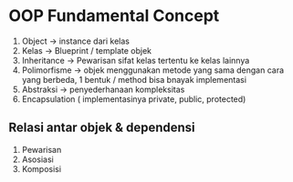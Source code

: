 # OOP Fundamental Concept

1. Object -> instance dari kelas
2. Kelas -> Blueprint / template objek
3. Inheritance -> Pewarisan sifat kelas tertentu ke kelas lainnya
4. Polimorfisme -> objek menggunakan metode yang sama dengan cara yang berbeda, 1 bentuk / method bisa bnayak implementasi
5. Abstraksi -> penyederhanaan kompleksitas
6. Encapsulation ( implementasinya private, public, protected) 

## Relasi antar objek & dependensi
1. Pewarisan
2. Asosiasi
3. Komposisi
